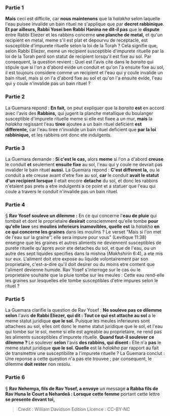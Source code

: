 
### Partie 1
<b>Mais</b> ceci est difficile, car <b>nous maintenons</b> que la <i>halakha</i> selon laquelle l'eau puisee invalide un bain rituel ne s'applique que par <b>decret rabbinique</b>. <b>Et par ailleurs, Rabbi Yosei ben Rabbi Hanina ne dit-il pas</b> que le <b>dispute</b> entre Rabbi Eliezer et les rabbins concerne <b>une planche de metal,</b> et qu'un recipient en metal, meme s'il est plat et depourvu de receptacle, est susceptible d'impurete rituelle selon la loi de la Torah ? Cela signifie que, selon Rabbi Eliezer, meme un recipient susceptible d'impurete rituelle par la loi de la Torah perd son statut de recipient lorsqu'il est fixe au sol. Par consequent, la question revient : Quel est l'avis cite dans le <i>baraita</i> qui stipule que si l'on a d'abord evide un conduit et qu'on l'a ensuite fixe au sol, il est toujours considere comme un recipient et l'eau qui y coule invalide un bain rituel, mais si on l'a d'abord fixe au sol et qu'on l'a ensuite evide, l'eau qui y coule n'invalide pas un bain rituel ?

### Partie 2
La Guemara repond : <b>En fait,</b> on peut expliquer que la <i>baraita</i> <b>est</b> en accord avec l'avis des <b>Rabbins,</b> qui jugent la planche metallique du boulanger susceptible d'impurete rituelle meme si elle est fixee a un mur, <b>mais</b> la <i>halakha</i> regissant l'eau <b>tiree</b> ajoutee a un bain rituel deficient <b>est differente,</b> car l'eau tiree n'invalide un bain rituel deficient que <b>par la loi rabbinique,</b> et les rabbins ont donc ete indulgents.

### Partie 3
La Guemara demande : <b>Si c'est le cas,</b> alors <b>meme</b> si l'on a d'abord <b>creuse</b> le conduit <b>et</b> seulement <b>ensuite fixe</b> au sol, l'eau qui y coule ne devrait pas invalider le bain rituel <b>aussi.</b> La Guemara repond : <b>C'est different la,</b> ou le conduit a ete creuse avant d'etre fixe au sol, <b>car</b> le conduit <b>avait le statut d'un recipient lorsque</b> il etait encore <b>detache</b> du sol, et donc les rabbins n'etaient pas prets a etre indulgents a ce point et a statuer que l'eau qui coule a travers le conduit n'invalide pas un bain rituel.

### Partie 4
§ <b>Rav Yosef souleve un dilemme :</b> En ce qui concerne l'<b>eau de pluie</b> qui tombait et dont le proprietaire <b>desirait</b> consciemment qu'elle tombe <b>pour qu'elle lave</b> ses <b>moulins inferieurs inamovibles, quelle est</b> la <i>halakha</i> <b>en ce qui concerne les graines</b> dans les moulins ? Le verset "Mais si l'on met de l'eau sur la graine"¦ elle sera impure pour vous" (Levitique 11:38) enseigne que les graines et autres aliments ne deviennent susceptibles de purete rituelle qu'apres avoir ete detaches du sol, et que de l'eau, ou un autre des sept liquides specifies dans la mishna (<i>Makhshirin</i> 6:4), a ete mis sur eux. L'aliment doit etre expose au liquide volontairement par son proprietaire, c'est-a-dire qu'il doit desirer ou du moins etre content que l'aliment devienne humide. Rav Yosef s'interroge sur le cas ou le proprietaire souhaite que la pluie tombe sur les meules : Cette eau rend-elle les graines sur lesquelles elle tombe susceptibles d'etre impures selon le rituel ?

### Partie 5
La Guemara clarifie la question de Rav Yosef : <b>Ne souleve pas ce dilemme selon</b> l'avis <b>de Rabbi Eliezer, qui dit : Tout ce qui est attache au sol</b> a le meme statut juridique <b>que le sol.</b> Puisque les meules inferieures sont attachees au sol, elles ont donc le meme statut juridique que le sol, et l'eau qui tombe sur le sol, meme si elle est agreable au proprietaire, ne rend pas les aliments susceptibles d'impurete rituelle. <b>Quand faut-il soulever ce dilemme ? </b> Le soulever <b>selon</b> l'avis <b>des rabbins, qui disent :</b> Elle n'a <b>pas</b> le meme statut juridique <b>que le sol. Quelle</b> est la <i>halakha</i> par rapport au fait de transmettre une susceptibilite a l'impurete rituelle ? La Guemara conclut : Une reponse a cette question n'a pas ete trouvee ; par consequent, le dilemme <b>doit rester</b> non resolu.

### Partie 6
§ <b>Rav Nehemya, fils de Rav Yosef, a envoye</b> un message <b>a Rabba fils de Rav Huna le Court a Nehardeâ : Lorsque cette femme</b> portant cette lettre <b>se presente devant toi,</b>

>Credit : William Davidson Edition
>Licence : CC-BY-NC